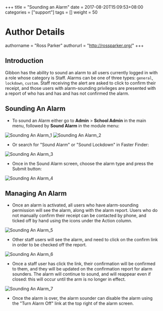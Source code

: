 +++
title = "Sounding an Alarm"
date = 2017-08-20T15:09:53+08:00
categories = ["support"]
tags = []
weight = 50
# Author Details
authorname = "Ross Parker"
authorurl = "http://rossparker.org/"
+++

## Introduction

Gibbon has the ability to sound an alarm to all users currently logged in with a role whose category is Staff. Alarms can be one of three types: `general`, `lockdown`, `custom`. Staff receiving the alert are asked to click to confirm their receipt, and those users with alarm-sounding privileges are presented with a report of who has and has and has not confirmed the alarm.

## Sounding An Alarm

*   To sound an Alarm either go to __Admin__ > __School Admin__ in the main menu, followed by __Sound Alarm__ in the module menu:

![Sounding An Alarm_1](https://gibbonedu.org/wp-content/uploads/2016/01/Sounding-An-Alarm_1-1024x373.png) ![Sounding An Alarm_2](https://gibbonedu.org/wp-content/uploads/2016/01/Sounding-An-Alarm_2-1024x345.png)

*   Or search for "Sound Alarm" or "Sound Lockdown" in Faster Finder:

![Sounding An Alarm_3](https://gibbonedu.org/wp-content/uploads/2016/01/Sounding-An-Alarm_3-1024x251.png)

*   Once in the Sound Alarm screen, choose the alarm type and press the Submit button:

![Sounding An Alarm_4](https://gibbonedu.org/wp-content/uploads/2016/01/Sounding-An-Alarm_4-1024x443.png)

## Managing An Alarm

*   Once an alarm is activated, all users who have alarm-sounding permission will see the alarm, along with the alarm report. Users who do not manually confirm their receipt can be contacted by phone, and ticked off by hand using the icons under the Action column.

![Sounding An Alarm_5](https://gibbonedu.org/wp-content/uploads/2016/01/Sounding-An-Alarm_5-1024x554.png)

*   Other staff users will see the alarm, and need to click on the confirm link in order to be checked off the report.

![Sounding An Alarm_6](https://gibbonedu.org/wp-content/uploads/2016/01/Sounding-An-Alarm_6-1024x556.png)

*   Once a staff user has click the link, their confirmation will be confirmed to them, and they will be updated on the confirmation report for alarm sounders. The alarm will continue to sound, and will reappear even if closed: this will occur until the arm is no longer in effect.

![Sounding An Alarm_7](https://gibbonedu.org/wp-content/uploads/2016/01/Sounding-An-Alarm_7-1024x554.png)

*   Once the alarm is over, the alarm sounder can disable the alarm using the "Turn Alarm Off" link at the top right of the alarm screen.
